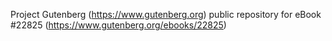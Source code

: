 Project Gutenberg (https://www.gutenberg.org) public repository for eBook #22825 (https://www.gutenberg.org/ebooks/22825)
